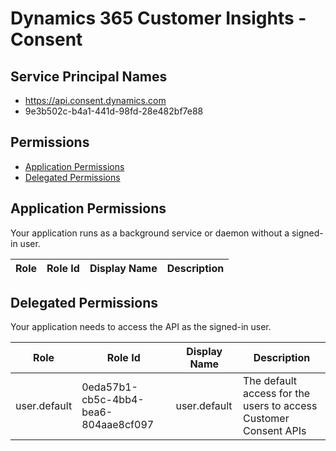 # Dynamics 365 Customer Insights - Consent
## Service Principal Names
- https://api.consent.dynamics.com
- 9e3b502c-b4a1-441d-98fd-28e482bf7e88

 ## Permissions
- [Application Permissions](#application-permissions)
- [Delegated Permissions](#delegated-permissions)

## Application Permissions
Your application runs as a background service or daemon without a signed-in user.

| Role | Role Id | Display Name | Description |
|---|---|---|---|

## Delegated Permissions
Your application needs to access the API as the signed-in user. 

| Role | Role Id | Display Name | Description |
|---|---|---|---|
| user.default | 0eda57b1-cb5c-4bb4-bea6-804aae8cf097 | user.default | The default access for the users to access Customer Consent APIs |

